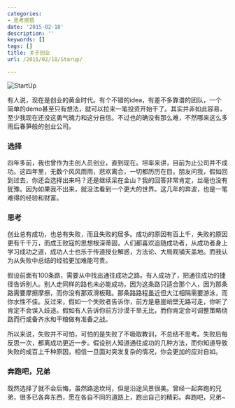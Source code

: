 ```yaml
---
categories:
- 思考感悟
date: '2015-02-18'
description: ''
keywords: []
tags: []
title: 关于创业
url: /2015/02/18/Starup/

---
```


![StartUp](http://7xlx3k.com1.z0.glb.clouddn.com/StartUP-header.jpg-w)

有人说，现在是创业的黄金时代。有个不错的idea，有差不多靠谱的团队，一个简单的demo甚至只有想法，就可以拉来一笔投资开始干了。其实并非如此容易，至少我现在还没这勇气魄力和这分自信。不过也的确没有那么难，不然哪来这么多雨后春笋般的创业公司。

<!--more-->

### 选择

四年多前，我也曾作为主创人员创业，直到现在。坦率来讲，目前为止公司并不成功。这四年里，无数个风风雨雨，悲欢离合，一切都历历在目。朋友问我，假如回到过去，你还会选择出来吗？还是继续呆在金山？我的回答非常肯定，丝毫也没有犹豫。因为如果我不出来，就没法看到一个更大的世界。这几年的奔波，也是一笔难得的经验和财富。

### 思考

创业总有成功，也总有失败，而且失败的居多。成功的原因有百上千，失败的原因更有千千万，而成王败寇的思想根深蒂固，人们都喜欢追随成功者，从成功者身上学习成功之道，成功人士也乐于传道授业解惑，方法论、大局观铺天盖地。而我认为从失败中总结的经验更加难能可贵。

假设前面有100条路，需要从中找出通往成功之路。有人成功了，把通往成功的捷径告诉别人。别人走同样的路也未必能成功，因为这条路只适合那个人，因为那条路需要摩擦摩擦，而你没有那双滑板鞋。那条路路程虽近但大江相隔需要游泳，而你水性不佳。反过来，假如一个失败者告诉你，前方是悬崖峭壁无路可走，你听了肯定不会误入歧途。假如有人告诉你前方沙漠干旱无比，而你肯定会可调整策略绕路而行或备齐水和干粮做有准备之战。

所以来说，失败并不可怕，可怕的是失败了不吸取教训，不总结不思考。失败后每反思一次，都离成功更近一步。假设别人知道通往成功的几种方法，而你知道导致失败的成百上千种原因，相信一旦面对突发复杂的情况，你会更加的应对自如。

### 奔跑吧，兄弟

既然选择了就不会后悔，虽然路途坎坷，但是沿途风景很美。曾经一起奔跑的兄弟，很多已各奔东西，愿在各自不同的道路上，跑出自己的精彩。奔跑吧，兄弟~
